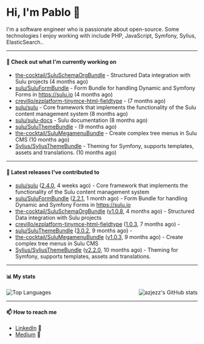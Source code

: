 # Hi, I'm Pablo 👋

I'm a software engineer who is passionate about open-source. Some technologies I enjoy working with include PHP, JavaScript, Symfony, Sylius, ElasticSearch..

---
#### 👷 Check out what I'm currently working on

- [the-cocktail/SuluSchemaOrgBundle](https://github.com/the-cocktail/SuluSchemaOrgBundle) - Structured Data integration with Sulu projects (4 months ago)
- [sulu/SuluFormBundle](https://github.com/sulu/SuluFormBundle) - Form Bundle for handling Dynamic and Symfony Forms in https://sulu.io (4 months ago)
- [crevillo/ezplatform-tinymce-html-fieldtype](https://github.com/crevillo/ezplatform-tinymce-html-fieldtype) -  (7 months ago)
- [sulu/sulu](https://github.com/sulu/sulu) - Core framework that implements the functionality of the Sulu content management system (8 months ago)
- [sulu/sulu-docs](https://github.com/sulu/sulu-docs) - Sulu documentation (8 months ago)
- [sulu/SuluThemeBundle](https://github.com/sulu/SuluThemeBundle) -  (9 months ago)
- [the-cocktail/SuluMegamenuBundle](https://github.com/the-cocktail/SuluMegamenuBundle) - Create complex tree menus in Sulu CMS (10 months ago)
- [Sylius/SyliusThemeBundle](https://github.com/Sylius/SyliusThemeBundle) - Theming for Symfony, supports templates, assets and translations. (10 months ago)

---

#### 🔭 Latest releases I've contributed to

- [sulu/sulu](https://github.com/sulu/sulu) ([2.4.0](https://github.com/sulu/sulu/releases/tag/2.4.0), 4 weeks ago) - Core framework that implements the functionality of the Sulu content management system
- [sulu/SuluFormBundle](https://github.com/sulu/SuluFormBundle) ([2.2.1](https://github.com/sulu/SuluFormBundle/releases/tag/2.2.1), 1 month ago) - Form Bundle for handling Dynamic and Symfony Forms in https://sulu.io
- [the-cocktail/SuluSchemaOrgBundle](https://github.com/the-cocktail/SuluSchemaOrgBundle) ([v1.0.8](https://github.com/the-cocktail/SuluSchemaOrgBundle/releases/tag/v1.0.8), 4 months ago) - Structured Data integration with Sulu projects
- [crevillo/ezplatform-tinymce-html-fieldtype](https://github.com/crevillo/ezplatform-tinymce-html-fieldtype) ([1.0.3](https://github.com/crevillo/ezplatform-tinymce-html-fieldtype/releases/tag/1.0.3), 7 months ago) - 
- [sulu/SuluThemeBundle](https://github.com/sulu/SuluThemeBundle) ([3.0.2](https://github.com/sulu/SuluThemeBundle/releases/tag/3.0.2), 9 months ago) - 
- [the-cocktail/SuluMegamenuBundle](https://github.com/the-cocktail/SuluMegamenuBundle) ([v1.0.3](https://github.com/the-cocktail/SuluMegamenuBundle/releases/tag/v1.0.3), 9 months ago) - Create complex tree menus in Sulu CMS
- [Sylius/SyliusThemeBundle](https://github.com/Sylius/SyliusThemeBundle) ([v2.2.0](https://github.com/Sylius/SyliusThemeBundle/releases/tag/v2.2.0), 10 months ago) - Theming for Symfony, supports templates, assets and translations.

---

#### 📊 My stats

<img align="right" alt="azjezz's GitHub stats" src="https://github-readme-stats.vercel.app/api?username=plozmun&count_private=1&show_icons=true&" />

![Top Languages](https://github-readme-stats.vercel.app/api/top-langs/?username=plozmun)

---

#### 📫 How to reach me
- <a href="https://www.linkedin.com/in/pablolozano">LinkedIn</a> 💼
- <a href="https://medium.com/@lozanomunarriz">Medium</a> 📝

